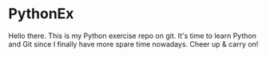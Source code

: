 # PythonEx
Hello there. This is my Python exercise repo on git.
It's time to learn Python and Git since I finally have more spare time nowadays.
Cheer up & carry on!
